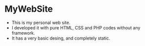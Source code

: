 # MyWebSite

* This is my personal web site.
* I developed it with pure HTML, CSS and PHP codes without any framework.
* It has a very basic desing, and completely static.
